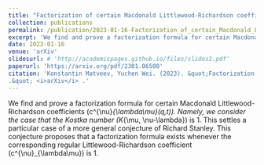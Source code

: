 ```yaml
---
title: "Factorization of certain Macdonald Littlewood-Richardson coefficients"
collection: publications
permalink: /publication/2023-01-16-Factorization_of_certain_Macdonald_Littlewood-Richardson_coefficients
excerpt: 'We find and prove a factorization formula for certain Macdonald Littlewood-Richardson coefficients \(c^{\nu}_{\lambda\mu}(q,t)\). Namely, we consider the case that the Kostka number \(K_{\mu, \nu-\lambda}\) is 1. This settles a particular case of a more general conjecture of Richard Stanley. This conjecture proposes that a factorization formula exists whenever the corresponding regular Littlewood-Richardson coefficient \(c^{\nu}_{\lambda\mu}\) is 1.'
date: 2023-01-16
venue: 'arXiv'
slidesurl: # 'http://academicpages.github.io/files/slides1.pdf'
paperurl: 'https://arxiv.org/pdf/2301.06500'
citation: 'Konstantin Matveev, Yuchen Wei. (2023). &quot;Factorization of certain Macdonald Littlewood-Richardson coefficients
.&quot; <i>arXiv</i> .'
---
```


We find and prove a factorization formula for certain Macdonald Littlewood-Richardson coefficients \(c^{\nu}_{\lambda\mu}(q,t)\). Namely, we consider the case that the Kostka number \(K_{\mu, \nu-\lambda}\) is 1. This settles a particular case of a more general conjecture of Richard Stanley. This conjecture proposes that a factorization formula exists whenever the corresponding regular Littlewood-Richardson coefficient \(c^{\nu}_{\lambda\mu}\) is 1.

<!--
The contents above will be part of a list of publications, if the user clicks the link for the publication than the contents of section will be rendered as a full page, allowing you to provide more information about the paper for the reader. When publications are displayed as a single page, the contents of the above "citation" field will automatically be included below this section in a smaller font.
-->